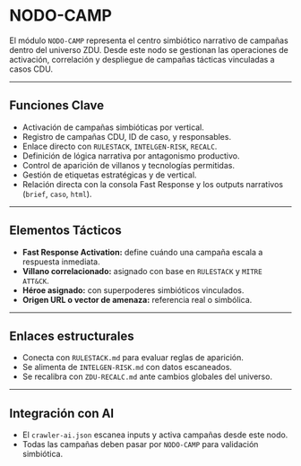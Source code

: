 # NODO-CAMP

El módulo `NODO-CAMP` representa el centro simbiótico narrativo de campañas dentro del universo ZDU. Desde este nodo se gestionan las operaciones de activación, correlación y despliegue de campañas tácticas vinculadas a casos CDU.

---

## Funciones Clave

- Activación de campañas simbióticas por vertical.
- Registro de campañas CDU, ID de caso, y responsables.
- Enlace directo con `RULESTACK`, `INTELGEN-RISK`, `RECALC`.
- Definición de lógica narrativa por antagonismo productivo.
- Control de aparición de villanos y tecnologías permitidas.
- Gestión de etiquetas estratégicas y de vertical.
- Relación directa con la consola Fast Response y los outputs narrativos (`brief`, `caso`, `html`).

---

## Elementos Tácticos

- **Fast Response Activation:** define cuándo una campaña escala a respuesta inmediata.
- **Villano correlacionado:** asignado con base en `RULESTACK` y `MITRE ATT&CK`.
- **Héroe asignado:** con superpoderes simbióticos vinculados.
- **Origen URL o vector de amenaza:** referencia real o simbólica.

---

## Enlaces estructurales

- Conecta con `RULESTACK.md` para evaluar reglas de aparición.
- Se alimenta de `INTELGEN-RISK.md` con datos escaneados.
- Se recalibra con `ZDU-RECALC.md` ante cambios globales del universo.

---

## Integración con AI

- El `crawler-ai.json` escanea inputs y activa campañas desde este nodo.
- Todas las campañas deben pasar por `NODO-CAMP` para validación simbiótica.

